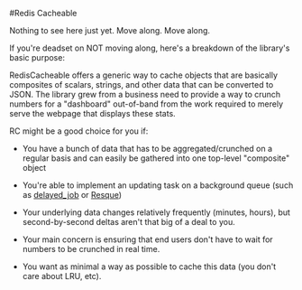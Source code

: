 #Redis Cacheable

Nothing to see here just yet.  Move along.  Move along.

If you're deadset on NOT moving along, here's a breakdown of the
library's basic purpose:

RedisCacheable offers a generic way to cache objects that are basically
composites of scalars, strings, and other data that can be converted to
JSON.  The library grew from a business need to provide a way to crunch 
numbers for a "dashboard" out-of-band from the work required to merely
serve the webpage that displays these stats.

RC might be a good choice for you if:

* You have a bunch of data that has to be aggregated/crunched on a
  regular basis and can easily be gathered into one top-level
"composite" object

* You're able to implement an updating task on a background queue (such
  as [delayed_job](http://github.com/tobi/delayed_job) or [Resque](http://github.com/defunkt/resque))

* Your underlying data changes relatively frequently (minutes, hours), but
  second-by-second deltas aren't that big of a deal to you.

* Your main concern is ensuring that end users don't have to wait for
  numbers to be crunched in real time.

* You want as minimal a way as possible to cache this data (you don't
  care about LRU, etc).
